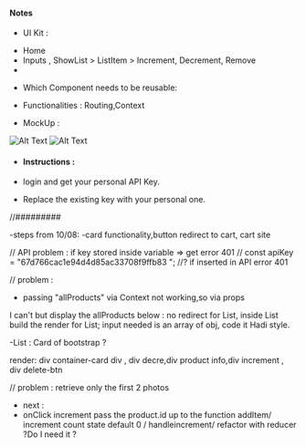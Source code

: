 #### Notes

- UI Kit :

* Home
* Inputs , ShowList > ListItem > Increment, Decrement, Remove
*

- Which Component needs to be reusable:

- Functionalities : Routing,Context

- MockUp :

![Alt Text](https://media.giphy.com/media/m3aR6S8FVG9Uwp23eB/giphy.gif)
![Alt Text](https://media.giphy.com/media/3Oi4H9UAaJqR5GYFCR/giphy.gif)

- #### Instructions :

- login and get your personal API Key.
- Replace the existing key with your personal one.

//#########

-steps from 10/08:
-card functionality,button redirect to cart, cart site

// API problem : if key stored inside variable => get error 401
// const apiKey = "67d766cac1e94d4d85ac33708f9ffb83 "; //? if inserted in API error 401

// problem :

- passing "allProducts" via Context not working,so via props

I can't
but display the allProducts below : no redirect for List, inside List build the render for List; input needed is an array of obj, code it Hadi style.

-List : Card of bootstrap ?

render: div container-card div , div decre,div product info,div increment , div delete-btn

// problem : retrieve only the first 2 photos

- next :
- onClick increment pass the product.id up to the function addItem/ increment count state default 0 / handleincrement/ refactor with reducer ?Do I need it ?
